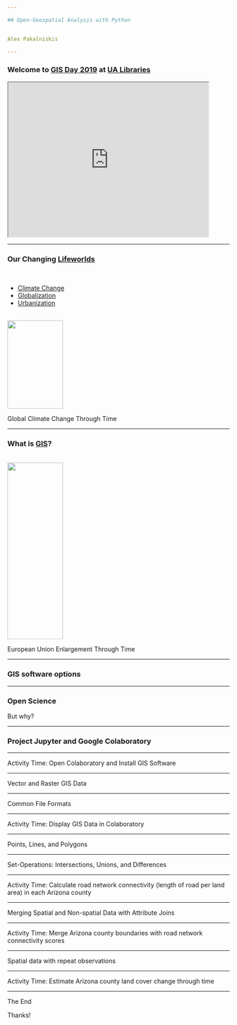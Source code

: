 ```yaml
---

## Open-Geospatial Analysis with Python


Alex Pakalniskis

---
```


### Welcome to [GIS Day 2019](https://libguides.library.arizona.edu/c.php?g=448632&p=6942703) at [UA Libraries](https://new.library.arizona.edu/)

<iframe src="https://maps.arizona.edu/room/?room=0112&bldg=0070.00" height="350" width="90%"></iframe>

---

### Our Changing [Lifeworlds](https://en.wikipedia.org/wiki/Lifeworld)

<br>

* [Climate Change](https://en.wikipedia.org/wiki/Global_warming)
* [Globalization](https://en.wikipedia.org/wiki/Globalization#Environmentalist_opposition)
* [Urbanization](https://en.wikipedia.org/wiki/Urbanization)

<br>

<img src="https://upload.wikimedia.org/wikipedia/commons/a/ae/63_years_of_climate_change_by_NASA.gif" height="200" width="50%">

Global Climate Change Through Time

---

### What is [GIS](https://en.wikipedia.org/wiki/Geographic_information_system)?

<br>

<img src="https://upload.wikimedia.org/wikipedia/commons/b/bb/EC-EU-enlargement_animation.gif" height="400" width="50%">

European Union Enlargement Through Time

---

### GIS software options

---

### Open Science

But why?

---

### Project Jupyter and Google Colaboratory

---

Activity Time: Open Colaboratory and Install GIS Software

---

Vector and Raster GIS Data

---

Common File Formats

---

Activity Time: Display GIS Data in Colaboratory

---

Points, Lines, and Polygons

---

Set-Operations: Intersections, Unions, and Differences

---

Activity Time: Calculate road network connectivity (length of road per land area) in each Arizona county

---

Merging Spatial and Non-spatial Data with Attribute Joins

---

Activity Time: Merge Arizona county boundaries with road network connectivity scores

---

Spatial data with repeat observations

---

Activity Time: Estimate Arizona county land cover change through time

---

The End

Thanks!





